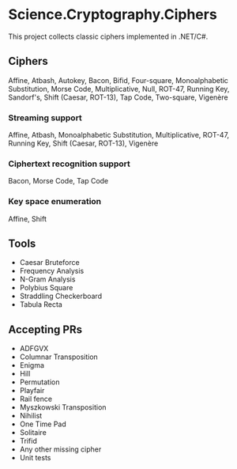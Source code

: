 ﻿# Science.Cryptography.Ciphers

This project collects classic ciphers implemented in .NET/C#.

## Ciphers
Affine, Atbash, Autokey, Bacon, Bifid, Four-square, Monoalphabetic Substitution, Morse Code, Multiplicative, Null, ROT-47, Running Key, Sandorf's, Shift (Caesar, ROT-13), Tap Code, Two-square, Vigenère

### Streaming support
Affine, Atbash, Monoalphabetic Substitution, Multiplicative, ROT-47, Running Key, Shift (Caesar, ROT-13), Vigenère

### Ciphertext recognition support
Bacon, Morse Code, Tap Code

### Key space enumeration
Affine, Shift

## Tools
* Caesar Bruteforce
* Frequency Analysis
* N-Gram Analysis
* Polybius Square
* Straddling Checkerboard
* Tabula Recta

## Accepting PRs
* ADFGVX
* Columnar Transposition 
* Enigma
* Hill
* Permutation
* Playfair
* Rail fence
* Myszkowski Transposition
* Nihilist
* One Time Pad
* Solitaire
* Trifid
* Any other missing cipher
* Unit tests